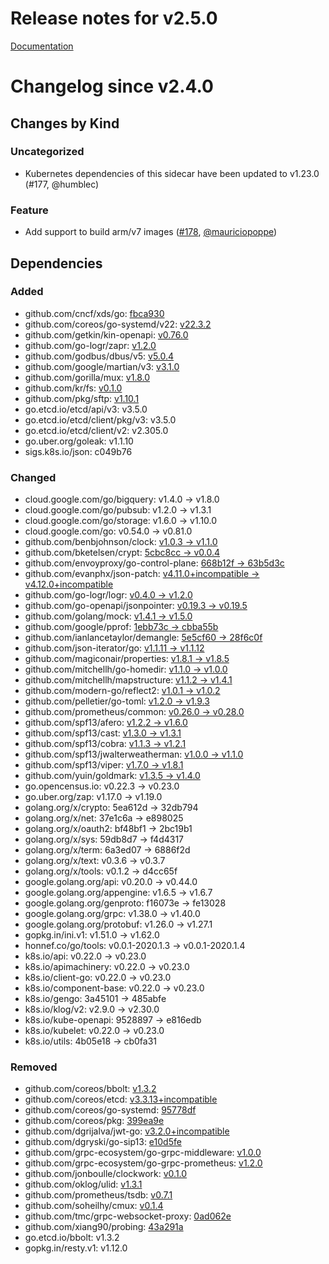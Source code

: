 # Release notes for v2.5.0

[Documentation](https://kubernetes-csi.github.io)

# Changelog since v2.4.0

## Changes by Kind

### Uncategorized

- Kubernetes dependencies of this sidecar have been updated to v1.23.0 (#177, @humblec)

### Feature

- Add support to build arm/v7 images ([#178](https://github.com/kubernetes-csi/livenessprobe/pull/178), [@mauriciopoppe](https://github.com/mauriciopoppe))

## Dependencies

### Added
- github.com/cncf/xds/go: [fbca930](https://github.com/cncf/xds/go/tree/fbca930)
- github.com/coreos/go-systemd/v22: [v22.3.2](https://github.com/coreos/go-systemd/v22/tree/v22.3.2)
- github.com/getkin/kin-openapi: [v0.76.0](https://github.com/getkin/kin-openapi/tree/v0.76.0)
- github.com/go-logr/zapr: [v1.2.0](https://github.com/go-logr/zapr/tree/v1.2.0)
- github.com/godbus/dbus/v5: [v5.0.4](https://github.com/godbus/dbus/v5/tree/v5.0.4)
- github.com/google/martian/v3: [v3.1.0](https://github.com/google/martian/v3/tree/v3.1.0)
- github.com/gorilla/mux: [v1.8.0](https://github.com/gorilla/mux/tree/v1.8.0)
- github.com/kr/fs: [v0.1.0](https://github.com/kr/fs/tree/v0.1.0)
- github.com/pkg/sftp: [v1.10.1](https://github.com/pkg/sftp/tree/v1.10.1)
- go.etcd.io/etcd/api/v3: v3.5.0
- go.etcd.io/etcd/client/pkg/v3: v3.5.0
- go.etcd.io/etcd/client/v2: v2.305.0
- go.uber.org/goleak: v1.1.10
- sigs.k8s.io/json: c049b76

### Changed
- cloud.google.com/go/bigquery: v1.4.0 → v1.8.0
- cloud.google.com/go/pubsub: v1.2.0 → v1.3.1
- cloud.google.com/go/storage: v1.6.0 → v1.10.0
- cloud.google.com/go: v0.54.0 → v0.81.0
- github.com/benbjohnson/clock: [v1.0.3 → v1.1.0](https://github.com/benbjohnson/clock/compare/v1.0.3...v1.1.0)
- github.com/bketelsen/crypt: [5cbc8cc → v0.0.4](https://github.com/bketelsen/crypt/compare/5cbc8cc...v0.0.4)
- github.com/envoyproxy/go-control-plane: [668b12f → 63b5d3c](https://github.com/envoyproxy/go-control-plane/compare/668b12f...63b5d3c)
- github.com/evanphx/json-patch: [v4.11.0+incompatible → v4.12.0+incompatible](https://github.com/evanphx/json-patch/compare/v4.11.0...v4.12.0)
- github.com/go-logr/logr: [v0.4.0 → v1.2.0](https://github.com/go-logr/logr/compare/v0.4.0...v1.2.0)
- github.com/go-openapi/jsonpointer: [v0.19.3 → v0.19.5](https://github.com/go-openapi/jsonpointer/compare/v0.19.3...v0.19.5)
- github.com/golang/mock: [v1.4.1 → v1.5.0](https://github.com/golang/mock/compare/v1.4.1...v1.5.0)
- github.com/google/pprof: [1ebb73c → cbba55b](https://github.com/google/pprof/compare/1ebb73c...cbba55b)
- github.com/ianlancetaylor/demangle: [5e5cf60 → 28f6c0f](https://github.com/ianlancetaylor/demangle/compare/5e5cf60...28f6c0f)
- github.com/json-iterator/go: [v1.1.11 → v1.1.12](https://github.com/json-iterator/go/compare/v1.1.11...v1.1.12)
- github.com/magiconair/properties: [v1.8.1 → v1.8.5](https://github.com/magiconair/properties/compare/v1.8.1...v1.8.5)
- github.com/mitchellh/go-homedir: [v1.1.0 → v1.0.0](https://github.com/mitchellh/go-homedir/compare/v1.1.0...v1.0.0)
- github.com/mitchellh/mapstructure: [v1.1.2 → v1.4.1](https://github.com/mitchellh/mapstructure/compare/v1.1.2...v1.4.1)
- github.com/modern-go/reflect2: [v1.0.1 → v1.0.2](https://github.com/modern-go/reflect2/compare/v1.0.1...v1.0.2)
- github.com/pelletier/go-toml: [v1.2.0 → v1.9.3](https://github.com/pelletier/go-toml/compare/v1.2.0...v1.9.3)
- github.com/prometheus/common: [v0.26.0 → v0.28.0](https://github.com/prometheus/common/compare/v0.26.0...v0.28.0)
- github.com/spf13/afero: [v1.2.2 → v1.6.0](https://github.com/spf13/afero/compare/v1.2.2...v1.6.0)
- github.com/spf13/cast: [v1.3.0 → v1.3.1](https://github.com/spf13/cast/compare/v1.3.0...v1.3.1)
- github.com/spf13/cobra: [v1.1.3 → v1.2.1](https://github.com/spf13/cobra/compare/v1.1.3...v1.2.1)
- github.com/spf13/jwalterweatherman: [v1.0.0 → v1.1.0](https://github.com/spf13/jwalterweatherman/compare/v1.0.0...v1.1.0)
- github.com/spf13/viper: [v1.7.0 → v1.8.1](https://github.com/spf13/viper/compare/v1.7.0...v1.8.1)
- github.com/yuin/goldmark: [v1.3.5 → v1.4.0](https://github.com/yuin/goldmark/compare/v1.3.5...v1.4.0)
- go.opencensus.io: v0.22.3 → v0.23.0
- go.uber.org/zap: v1.17.0 → v1.19.0
- golang.org/x/crypto: 5ea612d → 32db794
- golang.org/x/net: 37e1c6a → e898025
- golang.org/x/oauth2: bf48bf1 → 2bc19b1
- golang.org/x/sys: 59db8d7 → f4d4317
- golang.org/x/term: 6a3ed07 → 6886f2d
- golang.org/x/text: v0.3.6 → v0.3.7
- golang.org/x/tools: v0.1.2 → d4cc65f
- google.golang.org/api: v0.20.0 → v0.44.0
- google.golang.org/appengine: v1.6.5 → v1.6.7
- google.golang.org/genproto: f16073e → fe13028
- google.golang.org/grpc: v1.38.0 → v1.40.0
- google.golang.org/protobuf: v1.26.0 → v1.27.1
- gopkg.in/ini.v1: v1.51.0 → v1.62.0
- honnef.co/go/tools: v0.0.1-2020.1.3 → v0.0.1-2020.1.4
- k8s.io/api: v0.22.0 → v0.23.0
- k8s.io/apimachinery: v0.22.0 → v0.23.0
- k8s.io/client-go: v0.22.0 → v0.23.0
- k8s.io/component-base: v0.22.0 → v0.23.0
- k8s.io/gengo: 3a45101 → 485abfe
- k8s.io/klog/v2: v2.9.0 → v2.30.0
- k8s.io/kube-openapi: 9528897 → e816edb
- k8s.io/kubelet: v0.22.0 → v0.23.0
- k8s.io/utils: 4b05e18 → cb0fa31

### Removed
- github.com/coreos/bbolt: [v1.3.2](https://github.com/coreos/bbolt/tree/v1.3.2)
- github.com/coreos/etcd: [v3.3.13+incompatible](https://github.com/coreos/etcd/tree/v3.3.13)
- github.com/coreos/go-systemd: [95778df](https://github.com/coreos/go-systemd/tree/95778df)
- github.com/coreos/pkg: [399ea9e](https://github.com/coreos/pkg/tree/399ea9e)
- github.com/dgrijalva/jwt-go: [v3.2.0+incompatible](https://github.com/dgrijalva/jwt-go/tree/v3.2.0)
- github.com/dgryski/go-sip13: [e10d5fe](https://github.com/dgryski/go-sip13/tree/e10d5fe)
- github.com/grpc-ecosystem/go-grpc-middleware: [v1.0.0](https://github.com/grpc-ecosystem/go-grpc-middleware/tree/v1.0.0)
- github.com/grpc-ecosystem/go-grpc-prometheus: [v1.2.0](https://github.com/grpc-ecosystem/go-grpc-prometheus/tree/v1.2.0)
- github.com/jonboulle/clockwork: [v0.1.0](https://github.com/jonboulle/clockwork/tree/v0.1.0)
- github.com/oklog/ulid: [v1.3.1](https://github.com/oklog/ulid/tree/v1.3.1)
- github.com/prometheus/tsdb: [v0.7.1](https://github.com/prometheus/tsdb/tree/v0.7.1)
- github.com/soheilhy/cmux: [v0.1.4](https://github.com/soheilhy/cmux/tree/v0.1.4)
- github.com/tmc/grpc-websocket-proxy: [0ad062e](https://github.com/tmc/grpc-websocket-proxy/tree/0ad062e)
- github.com/xiang90/probing: [43a291a](https://github.com/xiang90/probing/tree/43a291a)
- go.etcd.io/bbolt: v1.3.2
- gopkg.in/resty.v1: v1.12.0

